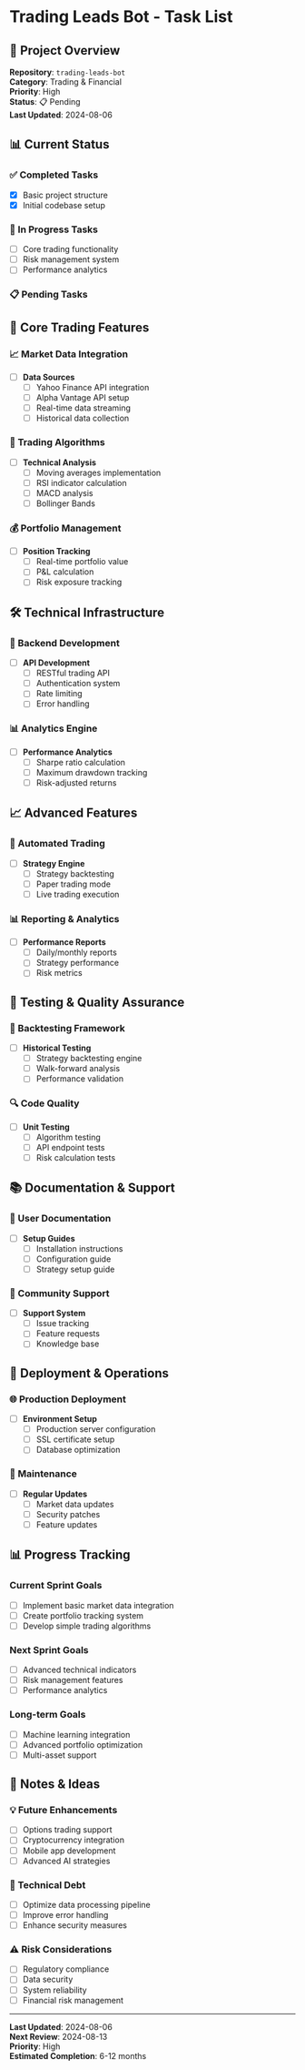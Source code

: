 # Trading Leads Bot - Task List

## 🎯 **Project Overview**

**Repository**: `trading-leads-bot`  
**Category**: Trading & Financial  
**Priority**: High  
**Status**: 📋 Pending  
**Last Updated**: 2024-08-06

## 📊 **Current Status**

### **✅ Completed Tasks**
- [x] Basic project structure
- [x] Initial codebase setup

### **🔄 In Progress Tasks**
- [ ] Core trading functionality
- [ ] Risk management system
- [ ] Performance analytics

### **📋 Pending Tasks**

## 🚀 **Core Trading Features**

### **📈 Market Data Integration**
- [ ] **Data Sources**
  - [ ] Yahoo Finance API integration
  - [ ] Alpha Vantage API setup
  - [ ] Real-time data streaming
  - [ ] Historical data collection

### **🤖 Trading Algorithms**
- [ ] **Technical Analysis**
  - [ ] Moving averages implementation
  - [ ] RSI indicator calculation
  - [ ] MACD analysis
  - [ ] Bollinger Bands

### **💰 Portfolio Management**
- [ ] **Position Tracking**
  - [ ] Real-time portfolio value
  - [ ] P&L calculation
  - [ ] Risk exposure tracking

## 🛠️ **Technical Infrastructure**

### **🔧 Backend Development**
- [ ] **API Development**
  - [ ] RESTful trading API
  - [ ] Authentication system
  - [ ] Rate limiting
  - [ ] Error handling

### **📊 Analytics Engine**
- [ ] **Performance Analytics**
  - [ ] Sharpe ratio calculation
  - [ ] Maximum drawdown tracking
  - [ ] Risk-adjusted returns

## 📈 **Advanced Features**

### **🤖 Automated Trading**
- [ ] **Strategy Engine**
  - [ ] Strategy backtesting
  - [ ] Paper trading mode
  - [ ] Live trading execution

### **📊 Reporting & Analytics**
- [ ] **Performance Reports**
  - [ ] Daily/monthly reports
  - [ ] Strategy performance
  - [ ] Risk metrics

## 🧪 **Testing & Quality Assurance**

### **🧪 Backtesting Framework**
- [ ] **Historical Testing**
  - [ ] Strategy backtesting engine
  - [ ] Walk-forward analysis
  - [ ] Performance validation

### **🔍 Code Quality**
- [ ] **Unit Testing**
  - [ ] Algorithm testing
  - [ ] API endpoint tests
  - [ ] Risk calculation tests

## 📚 **Documentation & Support**

### **📖 User Documentation**
- [ ] **Setup Guides**
  - [ ] Installation instructions
  - [ ] Configuration guide
  - [ ] Strategy setup guide

### **👥 Community Support**
- [ ] **Support System**
  - [ ] Issue tracking
  - [ ] Feature requests
  - [ ] Knowledge base

## 🚀 **Deployment & Operations**

### **🌐 Production Deployment**
- [ ] **Environment Setup**
  - [ ] Production server configuration
  - [ ] SSL certificate setup
  - [ ] Database optimization

### **🔧 Maintenance**
- [ ] **Regular Updates**
  - [ ] Market data updates
  - [ ] Security patches
  - [ ] Feature updates

## 📊 **Progress Tracking**

### **Current Sprint Goals**
- [ ] Implement basic market data integration
- [ ] Create portfolio tracking system
- [ ] Develop simple trading algorithms

### **Next Sprint Goals**
- [ ] Advanced technical indicators
- [ ] Risk management features
- [ ] Performance analytics

### **Long-term Goals**
- [ ] Machine learning integration
- [ ] Advanced portfolio optimization
- [ ] Multi-asset support

## 📝 **Notes & Ideas**

### **💡 Future Enhancements**
- [ ] Options trading support
- [ ] Cryptocurrency integration
- [ ] Mobile app development
- [ ] Advanced AI strategies

### **🔧 Technical Debt**
- [ ] Optimize data processing pipeline
- [ ] Improve error handling
- [ ] Enhance security measures

### **⚠️ Risk Considerations**
- [ ] Regulatory compliance
- [ ] Data security
- [ ] System reliability
- [ ] Financial risk management

---

**Last Updated**: 2024-08-06  
**Next Review**: 2024-08-13  
**Priority**: High  
**Estimated Completion**: 6-12 months
